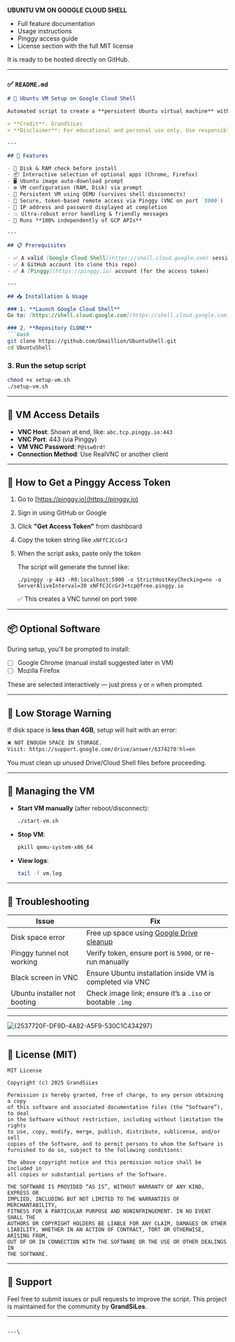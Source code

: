 **UBUNTU VM ON GOOGLE  CLOUD SHELL**

* Full feature documentation
* Usage instructions
* Pinggy access guide
* License section with the full MIT license

It is ready to be hosted directly on GitHub.

---

### ✅ `README.md`

````markdown
# 🔧 Ubuntu VM Setup on Google Cloud Shell

Automated script to create a **persistent Ubuntu virtual machine** with **remote VNC access** via **Pinggy**, fully self-contained inside **Google Cloud Shell**. No Google Cloud APIs required.

> **Credit**: GrandSiLes  
> **Disclaimer**: For educational and personal use only. Use responsibly.

---

## 🚀 Features

- 🧠 Disk & RAM check before install
- 📦 Interactive selection of optional apps (Chrome, Firefox)
- 🖥️ Ubuntu image auto-download prompt
- ⚙️ VM configuration (RAM, Disk) via prompt
- 🔁 Persistent VM using QEMU (survives shell disconnects)
- 🔐 Secure, token-based remote access via Pinggy (VNC on port `5900`)
- 📡 IP address and password displayed at completion
- 💥 Ultra-robust error handling & friendly messages
- 🧰 Runs **100% independently of GCP APIs**

---

## 📋 Prerequisites

- ✅ A valid [Google Cloud Shell](https://shell.cloud.google.com) session
- ✅ A GitHub account (to clone this repo)
- ✅ A [Pinggy](https://pinggy.io) account (for the access token)

---

## 📥 Installation & Usage

### 1. **Launch Google Cloud Shell**
Go to: [https://shell.cloud.google.com](https://shell.cloud.google.com)

### 2. **Repository CLONE**
```bash
git clone https://github.com/Gmaillion/UbuntuShell.git
cd UbuntuShell
````

### 3. **Run the setup script**

```bash
chmod +x setup-vm.sh
./setup-vm.sh
```

---

## 🔑 VM Access Details

* **VNC Host**: Shown at end, like: `abc.tcp.pinggy.io:443`
* **VNC Port**: 443 (via Pinggy)
* **VM VNC Password**: `P@ssw0rd!`
* **Connection Method**: Use RealVNC or another client

---

## 🧠 How to Get a Pinggy Access Token

1. Go to [https://pinggy.io](https://pinggy.io)
2. Sign in using GitHub or Google
3. Click **"Get Access Token"** from dashboard
4. Copy the token string like `xNFfCJCcGrJ`
5. When the script asks, paste only the token

   The script will generate the tunnel like:

   ```
   ./pinggy -p 443 -R0:localhost:5900 -o StrictHostKeyChecking=no -o ServerAliveInterval=30 xNFfCJCcGrJ+tcp@free.pinggy.io
   ```

   ✅ This creates a VNC tunnel on port `5900`

---

## 📦 Optional Software

During setup, you'll be prompted to install:

* [ ] Google Chrome (manual install suggested later in VM)
* [ ] Mozilla Firefox

These are selected interactively — just press `y` or `n` when prompted.

---

## 🧹 Low Storage Warning

If disk space is **less than 4GB**, setup will halt with an error:

```bash
❌ NOT ENOUGH SPACE IN STORAGE.
Visit: https://support.google.com/drive/answer/6374270?hl=en
```

You must clean up unused Drive/Cloud Shell files before proceeding.

---

## 🔧 Managing the VM

* **Start VM manually** (after reboot/disconnect):

  ```bash
  ./start-vm.sh
  ```

* **Stop VM**:

  ```bash
  pkill qemu-system-x86_64
  ```

* **View logs**:

  ```bash
  tail -f vm.log
  ```

---

## 🧪 Troubleshooting

| Issue                        | Fix                                                                                               |
| ---------------------------- | ------------------------------------------------------------------------------------------------- |
| Disk space error             | Free up space using [Google Drive cleanup](https://support.google.com/drive/answer/6374270?hl=en) |
| Pinggy tunnel not working    | Verify token, ensure port is `5900`, or re-run manually                                           |
| Black screen in VNC          | Ensure Ubuntu installation inside VM is completed via VNC                                         |
| Ubuntu installer not booting | Check image link; ensure it’s a `.iso` or bootable `.img`                                         |

---

![{2537720F-DF9D-4A82-A5F9-530C1C434297}](https://github.com/user-attachments/assets/50a48a15-643f-4a6f-9804-3a2800d9e666)

---

## 📄 License (MIT)

```
MIT License

Copyright (c) 2025 GrandSiLes

Permission is hereby granted, free of charge, to any person obtaining a copy
of this software and associated documentation files (the “Software”), to deal
in the Software without restriction, including without limitation the rights 
to use, copy, modify, merge, publish, distribute, sublicense, and/or sell 
copies of the Software, and to permit persons to whom the Software is 
furnished to do so, subject to the following conditions:

The above copyright notice and this permission notice shall be included in 
all copies or substantial portions of the Software.

THE SOFTWARE IS PROVIDED “AS IS”, WITHOUT WARRANTY OF ANY KIND, EXPRESS OR 
IMPLIED, INCLUDING BUT NOT LIMITED TO THE WARRANTIES OF MERCHANTABILITY, 
FITNESS FOR A PARTICULAR PURPOSE AND NONINFRINGEMENT. IN NO EVENT SHALL THE 
AUTHORS OR COPYRIGHT HOLDERS BE LIABLE FOR ANY CLAIM, DAMAGES OR OTHER 
LIABILITY, WHETHER IN AN ACTION OF CONTRACT, TORT OR OTHERWISE, ARISING FROM, 
OUT OF OR IN CONNECTION WITH THE SOFTWARE OR THE USE OR OTHER DEALINGS IN 
THE SOFTWARE.
```

---

## 🙌 Support

Feel free to submit issues or pull requests to improve the script. This project is maintained for the community by **GrandSiLes**. 

---

```

---\

